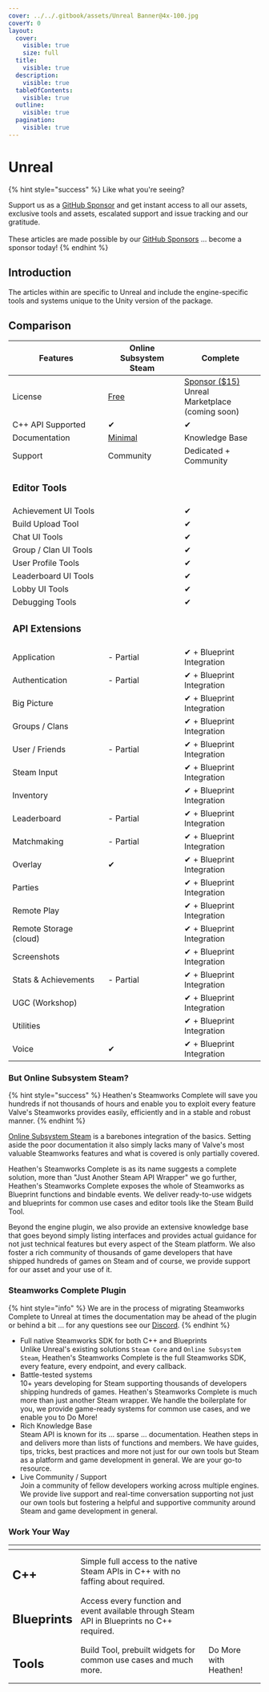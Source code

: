 ```yaml
---
cover: ../../.gitbook/assets/Unreal Banner@4x-100.jpg
coverY: 0
layout:
  cover:
    visible: true
    size: full
  title:
    visible: true
  description:
    visible: true
  tableOfContents:
    visible: true
  outline:
    visible: true
  pagination:
    visible: true
---
```


# Unreal

{% hint style="success" %}
Like what you're seeing?

Support us as a [GitHub Sponsor](../../become-a-sponsor/) and get instant access to all our assets, exclusive tools and assets, escalated support and issue tracking and our gratitude.\
\
These articles are made possible by our [GitHub Sponsors](../../become-a-sponsor/) ... become a sponsor today!
{% endhint %}

## Introduction

The articles within are specific to Unreal and include the engine-specific tools and systems unique to the Unity version of the package.&#x20;

## Comparison

<table data-full-width="true"><thead><tr><th width="381.5">Features</th><th width="303">Online Subsystem Steam</th><th width="319">Complete</th></tr></thead><tbody><tr><td>License</td><td><a href="https://docs.unrealengine.com/5.3/en-US/online-subsystem-steam-interface-in-unreal-engine/">Free</a></td><td><a href="../../become-a-sponsor/">Sponsor ($15)</a><br>Unreal Marketplace (coming soon)</td></tr><tr><td>C++ API Supported</td><td>✔</td><td>✔</td></tr><tr><td>Documentation</td><td><a href="https://docs.unrealengine.com/5.3/en-US/online-subsystem-steam-interface-in-unreal-engine/">Minimal</a></td><td>Knowledge Base</td></tr><tr><td>Support</td><td>Community</td><td>Dedicated + Community</td></tr><tr><td><h3>Editor Tools</h3></td><td></td><td></td></tr><tr><td>Achievement UI Tools</td><td></td><td>✔</td></tr><tr><td>Build Upload Tool</td><td></td><td>✔</td></tr><tr><td>Chat UI Tools</td><td></td><td>✔</td></tr><tr><td>Group / Clan UI Tools</td><td></td><td>✔</td></tr><tr><td>User Profile Tools</td><td></td><td>✔</td></tr><tr><td>Leaderboard UI Tools</td><td></td><td>✔</td></tr><tr><td>Lobby UI Tools</td><td></td><td>✔</td></tr><tr><td>Debugging Tools</td><td></td><td>✔</td></tr><tr><td><h3>API Extensions</h3></td><td></td><td></td></tr><tr><td>Application</td><td>- Partial</td><td>✔ + Blueprint Integration</td></tr><tr><td>Authentication</td><td>- Partial</td><td>✔ + Blueprint Integration</td></tr><tr><td>Big Picture</td><td></td><td>✔ + Blueprint Integration</td></tr><tr><td>Groups / Clans</td><td></td><td>✔ + Blueprint Integration</td></tr><tr><td>User / Friends</td><td>- Partial</td><td>✔ + Blueprint Integration</td></tr><tr><td>Steam Input</td><td></td><td>✔ + Blueprint Integration</td></tr><tr><td>Inventory</td><td></td><td>✔ + Blueprint Integration</td></tr><tr><td>Leaderboard</td><td>- Partial</td><td>✔ + Blueprint Integration</td></tr><tr><td>Matchmaking</td><td>- Partial</td><td>✔ + Blueprint Integration</td></tr><tr><td>Overlay</td><td>✔</td><td>✔ + Blueprint Integration</td></tr><tr><td>Parties</td><td></td><td>✔ + Blueprint Integration</td></tr><tr><td>Remote Play</td><td></td><td>✔ + Blueprint Integration</td></tr><tr><td>Remote Storage (cloud)</td><td></td><td>✔ + Blueprint Integration</td></tr><tr><td>Screenshots</td><td></td><td>✔ + Blueprint Integration</td></tr><tr><td>Stats &#x26; Achievements</td><td>- Partial</td><td>✔ + Blueprint Integration</td></tr><tr><td>UGC (Workshop)</td><td></td><td>✔ + Blueprint Integration</td></tr><tr><td>Utilities</td><td></td><td>✔ + Blueprint Integration</td></tr><tr><td>Voice</td><td>✔</td><td>✔ + Blueprint Integration</td></tr></tbody></table>

### But Online Subsystem Steam?

{% hint style="success" %}
Heathen's Steamworks Complete will save you hundreds if not thousands of hours and enable you to exploit every feature Valve's Steamworks provides easily, efficiently and in a stable and robust manner.
{% endhint %}

[Online Subsystem Steam](https://docs.unrealengine.com/5.3/en-US/online-subsystem-steam-interface-in-unreal-engine/) is a barebones integration of the basics. Setting aside the poor documentation it also simply lacks many of Valve's most valuable Steamworks features and what is covered is only partially covered.

Heathen's Steamworks Complete is as its name suggests a complete solution, more than "Just Another Steam API Wrapper" we go further, Heathen's Steamworks Complete exposes the whole of Steamworks as Blueprint functions and bindable events. We deliver ready-to-use widgets and blueprints for common use cases and editor tools like the Steam Build Tool.

Beyond the engine plugin, we also provide an extensive knowledge base that goes beyond simply listing interfaces and provides actual guidance for not just technical features but every aspect of the Steam platform. We also foster a rich community of thousands of game developers that have shipped hundreds of games on Steam and of course, we provide support for our asset and your use of it.

### Steamworks Complete Plugin

{% hint style="info" %}
We are in the process of migrating Steamworks Complete to Unreal at times the documentation may be ahead of the plugin or behind a bit ... for any questions see our [Discord](https://discord.com/channels/463483739612381204/1153799474620137483).
{% endhint %}

* Full native Steamworks SDK for both C++ and Blueprints\
  Unlike Unreal's existing solutions `Steam Core` and `Online Subsystem Steam`, Heathen's Steamworks Complete is the full Steamworks SDK, every feature, every endpoint, and every callback.
* Battle-tested systems\
  10+ years developing for Steam supporting thousands of developers shipping hundreds of games. Heathen's Steamworks Complete is much more than just another Steam wrapper. We handle the boilerplate for you, we provide game-ready systems for common use cases, and we enable you to Do More!
* Rich Knowledge Base\
  Steam API is known for its ... sparse ... documentation. Heathen steps in and delivers more than lists of functions and members. We have guides, tips, tricks, best practices and more not just for our own tools but Steam as a platform and game development in general. We are your go-to resource.
* Live Community / Support\
  Join a community of fellow developers working across multiple engines. We provide live support and real-time conversation supporting not just our own tools but fostering a helpful and supportive community around Steam and game development in general.

### Work Your Way

<table data-view="cards"><thead><tr><th></th><th></th><th></th></tr></thead><tbody><tr><td><h2>C++</h2></td><td>Simple full access to the native Steam APIs in C++ with no faffing about required.</td><td></td></tr><tr><td><h2>Blueprints</h2></td><td>Access every function and event available through Steam API in Blueprints no C++ required.</td><td></td></tr><tr><td><h2>Tools</h2></td><td>Build Tool, prebuilt widgets for common use cases and much more.</td><td>Do More with Heathen!</td></tr></tbody></table>
